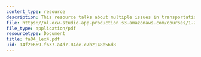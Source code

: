 ```yaml
---
content_type: resource
description: This resource talks about multiple issues in transportation.
file: https://ol-ocw-studio-app-production.s3.amazonaws.com/courses/1-221j-transportation-systems-fall-2004/14f2e669f637a4d704dec7b2148e56d8_fa04_lex4.pdf
file_type: application/pdf
resourcetype: Document
title: fa04_lex4.pdf
uid: 14f2e669-f637-a4d7-04de-c7b2148e56d8
---
```

